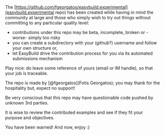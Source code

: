 The [https://github.com/fgeorgatos/easybuild.experimental](easybuild.experimental repo) has been created while having in mind the community at large and those who simply wish to try out things without committing to any particular quality level:
* contributions under this repo may be beta, incomplete, broken or -worse- simply too risky
* you can create a subdirectory with your (github?) username and follow your own structure or,
* let EasyBuild drive the contribution process for you via its automated submissions mechanism

Play nice: do leave some reference of yours (email or IM handle), so that your job is traceable.

The repo is made by [@fgeorgatos](Fotis Georgatos); you may thank for the hospitality but, expect no support!

Be very conscious that this repo may have questionable code pushed by unknown 3rd parties.

It is wise to review the contributed examples and see if they fit your purpose and objectives.

You have been warned! And now, enjoy :)